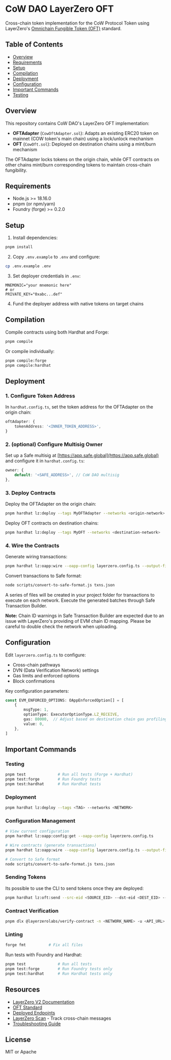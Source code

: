 # CoW DAO LayerZero OFT

Cross-chain token implementation for the CoW Protocol Token using LayerZero's [Omnichain Fungible Token (OFT)](https://docs.layerzero.network/v2/concepts/applications/oft-standard) standard.

## Table of Contents

- [Overview](#overview)
- [Requirements](#requirements)
- [Setup](#setup)
- [Compilation](#compilation)
- [Deployment](#deployment)
- [Configuration](#configuration)
- [Important Commands](#important-commands)
- [Testing](#testing)

## Overview

This repository contains CoW DAO's LayerZero OFT implementation:

- **OFTAdapter** (`CowOftAdapter.sol`): Adapts an existing ERC20 token on mainnet (COW token's main chain) using a lock/unlock mechanism
- **OFT** (`CowOft.sol`): Deployed on destination chains using a mint/burn mechanism

The OFTAdapter locks tokens on the origin chain, while OFT contracts on other chains mint/burn corresponding tokens to maintain cross-chain fungibility.

## Requirements

- Node.js >= 18.16.0
- pnpm (or npm/yarn)
- Foundry (forge) >= 0.2.0

## Setup

1. Install dependencies:
```bash
pnpm install
```

2. Copy `.env.example` to `.env` and configure:
```bash
cp .env.example .env
```

3. Set deployer credentials in `.env`:
```
MNEMONIC="your mnemonic here"
# or
PRIVATE_KEY="0xabc...def"
```

4. Fund the deployer address with native tokens on target chains

## Compilation

Compile contracts using both Hardhat and Forge:
```bash
pnpm compile
```

Or compile individually:
```bash
pnpm compile:forge
pnpm compile:hardhat
```

## Deployment

### 1. Configure Token Address

In `hardhat.config.ts`, set the token address for the OFTAdapter on the origin chain:

```typescript
oftAdapter: {
    tokenAddress: '<INNER_TOKEN_ADDRESS>',
}
```

### 2. (optional) Configure Multisig Owner

Set up a Safe multisig at [https://app.safe.global](https://app.safe.global) and configure it in `hardhat.config.ts`:

```typescript
owner: {
    default: '<SAFE_ADDRESS>', // CoW DAO multisig
},
```

### 3. Deploy Contracts

Deploy the OFTAdapter on the origin chain:
```bash
pnpm hardhat lz:deploy --tags MyOFTAdapter --networks <origin-network>
```

Deploy OFT contracts on destination chains:
```bash
pnpm hardhat lz:deploy --tags MyOFT --networks <destination-network>
```

### 4. Wire the Contracts

Generate wiring transactions:
```bash
pnpm hardhat lz:oapp:wire --oapp-config layerzero.config.ts --output-filename txns.json
```

Convert transactions to Safe format:
```bash
node scripts/convert-to-safe-format.js txns.json
```

A series of files will be created in your project folder for transactions to execute on each network. Execute the generated batches through Safe Transaction Builder.

**Note:** Chain ID warnings in Safe Transaction Builder are expected due to an issue with LayerZero's providing of EVM chain ID mapping. Please be careful to double check the network when uploading.

## Configuration

Edit `layerzero.config.ts` to configure:
- Cross-chain pathways
- DVN (Data Verification Network) settings
- Gas limits and enforced options
- Block confirmations

Key configuration parameters:
```typescript
const EVM_ENFORCED_OPTIONS: OAppEnforcedOption[] = [
    {
        msgType: 1,
        optionType: ExecutorOptionType.LZ_RECEIVE,
        gas: 80000,  // Adjust based on destination chain gas profiling
        value: 0,
    },
]
```

## Important Commands

### Testing
```bash
pnpm test              # Run all tests (Forge + Hardhat)
pnpm test:forge        # Run Foundry tests
pnpm test:hardhat      # Run Hardhat tests
```

### Deployment
```bash
pnpm hardhat lz:deploy --tags <TAG> --networks <NETWORK>
```

### Configuration Management
```bash
# View current configuration
pnpm hardhat lz:oapp:config:get --oapp-config layerzero.config.ts

# Wire contracts (generate transactions)
pnpm hardhat lz:oapp:wire --oapp-config layerzero.config.ts --output-filename txns.json

# Convert to Safe format
node scripts/convert-to-safe-format.js txns.json
```

### Sending Tokens

Its possible to use the CLI to send tokens once they are deployed:

```bash
pnpm hardhat lz:oft:send --src-eid <SOURCE_EID> --dst-eid <DEST_EID> --amount <AMOUNT> --to <ADDRESS>
```

### Contract Verification
```bash
pnpm dlx @layerzerolabs/verify-contract -n <NETWORK_NAME> -u <API_URL> -k <API_KEY> --contracts <CONTRACT_NAME>
```

### Linting
```bash
forge fmt          # Fix all files
```

Run tests with Foundry and Hardhat:
```bash
pnpm test              # Run all tests
pnpm test:forge        # Run Foundry tests only
pnpm test:hardhat      # Run Hardhat tests only
```

## Resources

- [LayerZero V2 Documentation](https://docs.layerzero.network/v2)
- [OFT Standard](https://docs.layerzero.network/v2/concepts/applications/oft-standard)
- [Deployed Endpoints](https://docs.layerzero.network/v2/deployments/deployed-contracts)
- [LayerZero Scan](https://layerzeroscan.com/) - Track cross-chain messages
- [Troubleshooting Guide](https://docs.layerzero.network/v2/developers/evm/troubleshooting/debugging-messages)

## License

MIT or Apache
